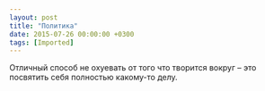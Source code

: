 ```yaml
---
layout: post
title: "Политика"
date: 2015-07-26 00:00:00 +0300
tags: [Imported]
---
```


Отличный способ не охуевать от того что творится вокруг – это посвятить себя полностью какому-то делу.